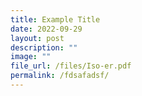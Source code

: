 ```yaml
---
title: Example Title
date: 2022-09-29
layout: post
description: ""
image: ""
file_url: /files/Iso-er.pdf
permalink: /fdsafadsf/
---
```


